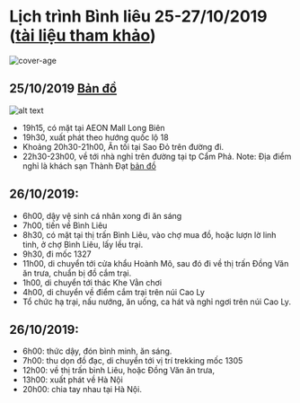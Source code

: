 # Lịch trình Bình liêu 25-27/10/2019 ([tài liệu tham khảo](https://wetrek.vn/bai-viet-thanh-vien/kham-pha-binh-lieu-trekking-cam-trai-giua-dong-lau-dang-hot-ran-ran.htm))
![cover-age](https://i.ytimg.com/vi/RO2xne5P-Xc/maxresdefault.jpg)

## 25/10/2019 [Bản đồ](https://www.google.com/maps/dir/AEON+MALL+Long+Bi%C3%AAn,+%C4%90%C6%B0%E1%BB%9Dng+C%E1%BB%95+Linh,+Long+Bi%C3%AAn,+H%C3%A0+N%E1%BB%99i/Kh%C3%A1ch+S%E1%BA%A1n+Th%C3%A0nh+%C4%90%E1%BA%A1t,+M%C3%B4ng+D%C6%B0%C6%A1ng,+C%E1%BA%A9m+Ph%E1%BA%A3,+Qu%E1%BA%A3ng+Ninh,+Vi%E1%BB%87t+Nam/@20.9606571,106.3058201,10z/data=!4m17!4m16!1m5!1m1!1s0x3135a96abb995685:0x53e69c6308f184c1!2m2!1d105.8989238!2d21.0268814!1m5!1m1!1s0x314b024925da4da5:0x961f4004ec7d73b2!2m2!1d107.3291114!2d21.0728057!2m1!1b1!3e0!5i1)
![alt text](https://lh3.googleusercontent.com/wUB3a-mgp_nfZVHIWI_Ox0enlROo9Lik03AstPppmlPVAG08-MsM5NF83p2WgK_oCy-ORBVQLwzVH-a_t5lxJJqsM2x5QdmJfaNAQPbtkXdNzRdE9iJ4Hg8BYqcnW6GM4rI_MRJ4OaH0wADc6hQouo6pExYmKClPbx5NwEbvtT7gH1MV6lcmPP4Of0EvXc2nzpb7UoADIJH3XacKYoXB9qfd5qLXWqkqlIh5utpOE-6HbBrun5HruzQCoRgZlIjgDedz3xE6521iumOcC_xKV-14qQjQzWi5GoqfFW9XgfKVxsNM4l6Ao98H2_EpPw-Sjayw56Pw5MKrm0Ghh1AZUFuqBAyzcvpeLrI-Y6Dg1INgS8-9_s_jXI2N-oQXu2Dyz3ilfZUGhNMJac2eSeAKX7i0cfMqNX__RshkWIe3aQhU-Ee5UoKPIsbU6ZJXYgFgACWwNd2PPZwdAmS4uOLI1ddkoJA2w3O81wTDPfRyOdJVimpScYT1LlrocKsMSLunBQDAPcT7aFhe6EADk5cu7ZQQU337yB4O0IXA6fJRhtkWgjGCylPciVI2VF3GsgREVOy-V3voaXcIY_YDFFvwqZgqZur9SGyRA1g69tw0LQpxfmREye8C2mX5IMaY7HUVSE_5FdghH_ueHKEp4MA_HaXVFmdsZ4LqcaRtppl_3ZWBwEU6e_vfTA=w597-h488-no)
- 19h15, có mặt  tại AEON Mall Long Biên
- 19h30, xuất phát theo hướng quốc lộ 18
- Khoảng 20h30-21h00, Ăn tối tại Sao Đỏ trên đường đi.
- 22h30-23h00, về tới nhà nghỉ trên đường tại tp Cẩm Phả.
Note: Địa điểm nghỉ là khách sạn Thành Đạt [bản đồ](https://www.google.com/maps/place/Kh%C3%A1ch+S%E1%BA%A1n+Th%C3%A0nh+%C4%90%E1%BA%A1t/@20.9606571,106.3058201,10z/data=!4m5!3m4!1s0x314b024925da4da5:0x961f4004ec7d73b2!8m2!3d21.0728057!4d107.3291114)
   
   
## 26/10/2019: 
- 6h00, dậy vệ sinh cá nhân xong đi ăn sáng
- 7h00, tiến về Bình Liêu
- 8h30, có mặt tại thị trấn Bình Liêu, vào chợ mua đồ, hoặc lượn lờ linh tinh, ở chợ Bình Liêu, lấy lều trại.
- 9h30, đi mốc 1327
- 11h00, di chuyển tới cửa khẩu Hoành Mô, sau đó đi về thị trấn Đồng Văn ăn trưa, chuẩn bị đồ cắm trại.
- 1h00, di chuyển tới thác Khe Vằn chơi
- 4h00, di chuyển về điểm cắm trại trên núi Cao Ly
- Tổ chức hạ trại, nấu nướng, ăn uống, ca hát và nghỉ ngơi trên núi Cao Ly.

## 26/10/2019: 
- 6h00: thức dậy, đón bình minh, ăn sáng.
- 7h00: thu dọn đồ đạc, di chuyển tới vị trí trekking mốc 1305
- 12h00: về thị trấn bình Liêu, hoặc Đồng Văn ăn trưa,
- 13h00: xuất phát về Hà Nội
- 20h00: chia tay nhau tại Hà Nội.
